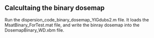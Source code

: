 ## Calcultaing the binary dosemap
Run the dispersion_code_binary_dosemap_YIGdubs2.m file. It loads the MsatBinary_ForTest.mat file, and write the binray dosemap into the DosemapBinary_WD.xbm file.
